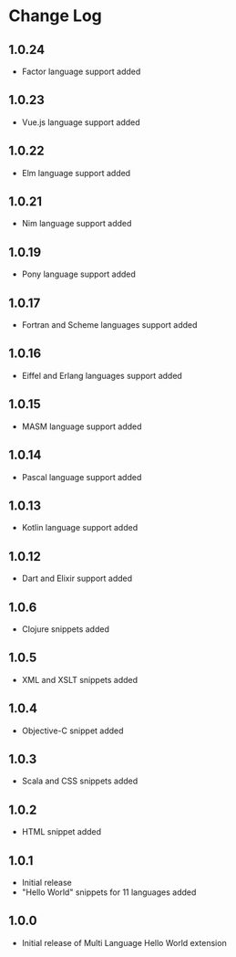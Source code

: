 # Change Log

## 1.0.24

- Factor language support added

## 1.0.23

- Vue.js language support added

## 1.0.22

- Elm language support added

## 1.0.21

- Nim language support added

## 1.0.19

- Pony language support added

## 1.0.17

- Fortran and Scheme languages support added

## 1.0.16

- Eiffel and Erlang languages support added

## 1.0.15

- MASM language support added

## 1.0.14

- Pascal language support added

## 1.0.13

- Kotlin language support added

## 1.0.12

- Dart and Elixir support added

## 1.0.6

- Clojure snippets added

## 1.0.5

- XML and XSLT snippets added

## 1.0.4

- Objective-C snippet added

## 1.0.3

- Scala and CSS snippets added

## 1.0.2

- HTML snippet added

## 1.0.1

- Initial release
- "Hello World" snippets for 11 languages added

## 1.0.0

- Initial release of Multi Language Hello World extension
